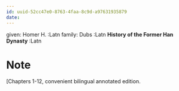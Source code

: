 ```yaml
---
id: uuid-52cc47e0-8763-4faa-8c9d-a97631935879
date: 
---
```


given: Homer H.  :Latn
family: Dubs :Latn
**History of the Former Han Dynasty** :Latn
# Note
[Chapters 1-12, convenient bilingual annotated edition.